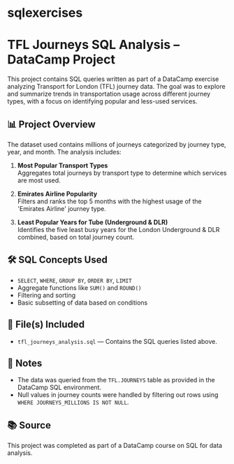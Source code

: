 # sqlexercises
# TFL Journeys SQL Analysis – DataCamp Project

This project contains SQL queries written as part of a DataCamp exercise analyzing Transport for London (TFL) journey data. The goal was to explore and summarize trends in transportation usage across different journey types, with a focus on identifying popular and less-used services.

## 📊 Project Overview

The dataset used contains millions of journeys categorized by journey type, year, and month. The analysis includes:

1. **Most Popular Transport Types**  
   Aggregates total journeys by transport type to determine which services are most used.

2. **Emirates Airline Popularity**  
   Filters and ranks the top 5 months with the highest usage of the 'Emirates Airline' journey type.

3. **Least Popular Years for Tube (Underground & DLR)**  
   Identifies the five least busy years for the London Underground & DLR combined, based on total journey count.

## 🛠️ SQL Concepts Used

- `SELECT`, `WHERE`, `GROUP BY`, `ORDER BY`, `LIMIT`
- Aggregate functions like `SUM()` and `ROUND()`
- Filtering and sorting
- Basic subsetting of data based on conditions

## 📁 File(s) Included

- `tfl_journeys_analysis.sql` — Contains the SQL queries listed above.

## 📌 Notes

- The data was queried from the `TFL.JOURNEYS` table as provided in the DataCamp SQL environment.
- Null values in journey counts were handled by filtering out rows using `WHERE JOURNEYS_MILLIONS IS NOT NULL`.

## 📚 Source

This project was completed as part of a DataCamp course on SQL for data analysis.
